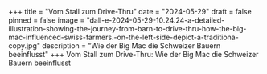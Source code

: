 +++
title = "Vom Stall zum Drive-Thru"
date = "2024-05-29"
draft = false
pinned = false
image = "dall-e-2024-05-29-10.24.24-a-detailed-illustration-showing-the-journey-from-barn-to-drive-thru-how-the-big-mac-influenced-swiss-farmers.-on-the-left-side-depict-a-traditiona-copy.jpg"
description = "Wie der Big Mac die Schweizer Bauern beeinflusst"
+++
Vom Stall zum Drive-Thru: Wie der Big Mac die Schweizer Bauern beeinflusst